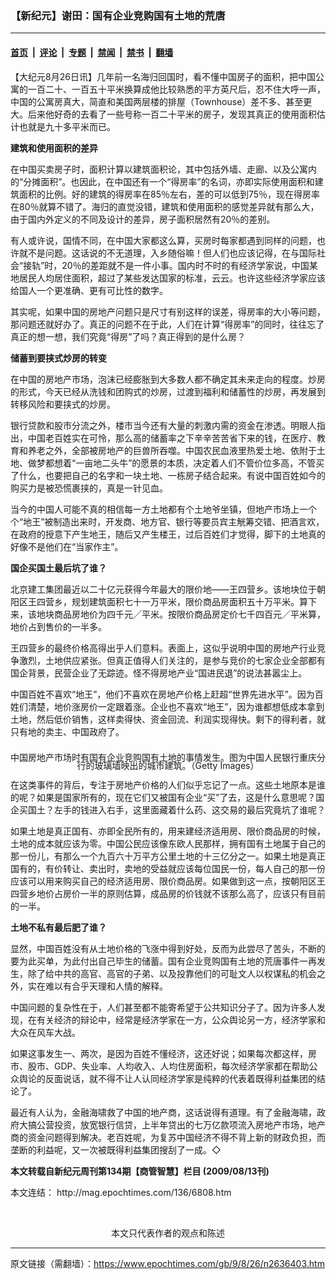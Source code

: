 ### 【新纪元】谢田：国有企业竞购国有土地的荒唐

---

#### [首页](../../../..?n2636403) &nbsp;|&nbsp; [评论](../../../../../epoch-comment?n2636403) &nbsp;|&nbsp; [专题](../../../../../epoch-special?n2636403) &nbsp;|&nbsp; [禁闻](../../../../../epoch-news?n2636403) &nbsp;|&nbsp; [禁书](../../../../../books?n2636403) &nbsp;|&nbsp; [翻墙](https://github.com/gfw-breaker/nogfw/blob/master/README.md?n2636403)


<div class="post_content" id="artbody" itemprop="articleBody">
 <!-- article content begin -->
 <p>
  【大纪元8月26日讯】几年前一名海归回国时，看不懂中国房子的面积，把中国公寓的一百二十、一百五十平米换算成他比较熟悉的平方英尺后，忍不住大呼一声，中国的公寓房真大，简直和美国两层楼的排屋（Townhouse）差不多、甚至更大。后来他好奇的去看了一些号称一百二十平米的房子，发现其真正的使用面积估计也就是九十多平米而已。
 </p>
 <p>
  <b>
   建筑和使用面积的差异
  </b>
 </p>
 <p>
  在中国买卖房子时，面积计算以建筑面积论，其中包括外墙、走廊、以及公寓内的“分摊面积”。也因此，在中国还有一个“得房率”的名词，亦即实际使用面积和建筑面积的比例。好的建筑的得房率在85％左右，差的可以低到75％，现在得房率在80％就算不错了。海归的直觉没错，建筑和使用面积的感觉差异就有那么大，由于国内外定义的不同及设计的差异，房子面积居然有20％的差别。
 </p>
 <p>
  有人或许说，国情不同，在中国大家都这么算，买房时每家都遇到同样的问题，也许就不是问题。这话说的不无道理，入乡随俗嘛！但人们也应该记得，在与国际社会“接轨”时，20％的差距就不是一件小事。国内时不时的有经济学家说，中国某地居民人均居住面积，超过了某些发达国家的标准，云云。也许这些经济学家应该给国人一个更准确、更有可比性的数字。
 </p>
 <p>
  其实呢，如果中国的房地产问题只是尺寸有别这样的误差，得房率的大小等问题，那问题还就好办了。真正的问题不在于此，人们在计算“得房率”的同时，往往忘了真正的想一想，我们究竟“得房”了吗？真正得到的是什么房？
 </p>
 <p>
  <b>
   储蓄到要挟式炒房的转变
  </b>
 </p>
 <p>
  在中国的房地产市场，泡沫已经膨胀到大多数人都不确定其未来走向的程度。炒房的形式，今天已经从洗钱和团购式的炒房，过渡到福利和储蓄性的炒房，再发展到转移风险和要挟式的炒房。
 </p>
 <p>
  银行贷款和股市分流之外，楼市当今还有大量的刺激内需的资金在渗透。明眼人指出，中国老百姓实在可怜，那么高的储蓄率之下辛辛苦苦省下来的钱，在医疗、教育和养老之外，全部被房地产的巨兽所吞噬。中国农民血液里热爱土地、依附于土地、做梦都想着“一亩地二头牛”的愿景的本质，决定着人们不管价位多高，不管买了什么，也要把自己的名字和一块土地、一栋房子结合起来。有说中国百姓如今的购买力是被恐慌裹挟的，真是一针见血。
 </p>
 <p>
  当今的中国人可能不真的相信每一方土地都有个土地爷坐镇，但地产市场上一个个“地王”被制造出来时，开发商、地方官、银行等要员宾主觥筹交错、把酒言欢，在政府的授意下产生地王，随后又产生楼王，过后百姓们才觉得，脚下的土地真的好像不是他们在“当家作主”。
 </p>
 <p>
  <b>
   国企买国土最后坑了谁？
  </b>
 </p>
 <p>
  北京建工集团最近以二十亿元获得今年最大的限价地——王四营乡。该地块位于朝阳区王四营乡，规划建筑面积七十一万平米，限价商品房面积五十万平米。算下来，该地块商品房地价为四千元╱平米。按限价商品房定价七千四百元╱平米算，地价占到售价的一半多。
 </p>
 <p>
  王四营乡的最终价格高得出乎人们意料。表面上，这似乎说明中国的房地产行业竞争激烈，土地供应紧张。但真正值得人们关注的，是参与竞价的七家企业全部都有国企背景，民营企业了无踪迹。怪不得房地产业“国进民退”的说法甚嚣尘上。
 </p>
 <p>
  中国百姓不喜欢“地王”，他们不喜欢在房地产价格上赶超“世界先进水平”。因为百姓们清楚，地价涨房价一定跟着涨。企业也不喜欢“地王”，因为谁都想低成本拿到土地，然后低价销售，这样卖得快、资金回流、利润实现得快。剩下的得利者，就只有地的卖主、中国政府了。
 </p>
 <p>
  <!--image v 1.0-->
 </p>
 <div style="line-height: 90%; text-align: center;">
  <br/>
  <span class="bn12">
   中国房地产市场时有国有企业竞购国有土地的事情发生。图为中国人民银行重庆分行的玻璃墙映出的城市建筑。（Getty Images）
  </span>
 </div>
 <p>
  <!-- -->
 </p>
 <p>
  在这类事件的背后，专注于房地产价格的人们似乎忘记了一点。这些土地原本是谁的呢？如果是国家所有的，现在它们又被国有企业“买”了去，这是什么意思呢？国企买国土？左手的钱进入右手，这里面藏着什么药、这交易的最后究竟坑了谁呢？
 </p>
 <p>
  如果土地是真正国有、亦即全民所有的，用来建经济适用房、限价商品房的时候，土地的成本就应该为零。中国公民应该像东欧人民那样，拥有国有土地属于自己的那一份儿，有那么一个九百六十万平方公里土地的十三亿分之一。如果土地是真正国有的，有价转让、卖出时，卖地的受益就应该每位国民一份，每人自己的那一份应该可以用来购买自己的经济适用房、限价商品房。如果做到这一点，按朝阳区王四营乡地价占房价一半的原则估算，成品房的价钱就不该那么高了，应该只有目前的一半。
 </p>
 <p>
  <b>
   土地不私有最后肥了谁？
  </b>
 </p>
 <p>
  显然，中国百姓没有从土地价格的飞涨中得到好处，反而为此尝尽了苦头，不断的要为此买单，为此付出自己毕生的储蓄。国有企业竞购国有土地的荒唐事件一再发生，除了给中共的高官、高官的子弟、以及投靠他们的可耻文人以权谋私的机会之外，实在难以有合乎天理和人情的解释。
 </p>
 <p>
  中国问题的复杂性在于，人们甚至都不能寄希望于公共知识分子了。因为许多人发现，在有关经济的辩论中，经常是经济学家在一方，公众舆论另一方，经济学家和大众在风车大战。
 </p>
 <p>
  如果这事发生一、两次，是因为百姓不懂经济，这还好说；如果每次都这样，房市、股市、GDP、失业率、人均收入、人均住房面积，每次经济学家都在帮助公众舆论的反面说话，就不得不让人认同经济学家是纯粹的代表着既得利益集团的结论了。
 </p>
 <p>
  最近有人认为，金融海啸救了中国的地产商，这话说得有道理。有了金融海啸，政府大搞公营投资，放宽银行信贷，上半年贷出的七万亿款项流入房地产市场，地产商的资金问题得到解决。老百姓呢，为复苏中国经济不得不背上新的财政负担，而垄断的利益呢，又一次被既得利益集团搜刮了一成。◇
 </p>
 <p>
  <b>
   本文转载自新纪元周刊第134期【商管智慧】栏目 (2009/08/13刊)
  </b>
 </p>
 <p>
  本文连结：
  <ok href=" http://mag.epochtimes.com/136/6808.htm " target="_blank">
   http://mag.epochtimes.com/136/6808.htm
  </ok>
 </p>
 <p>
  <font color="#ffffff">
   (http://www.dajiyuan.com)
  </font>
  <br/>
  <center>
   <font class="GY13">
    本文只代表作者的观点和陈述
   </font>
  </center>
 </p>
 <!-- article content end -->
 <div id="below_article_ad">
 </div>
</div>


---

原文链接（需翻墙）：https://www.epochtimes.com/gb/9/8/26/n2636403.htm